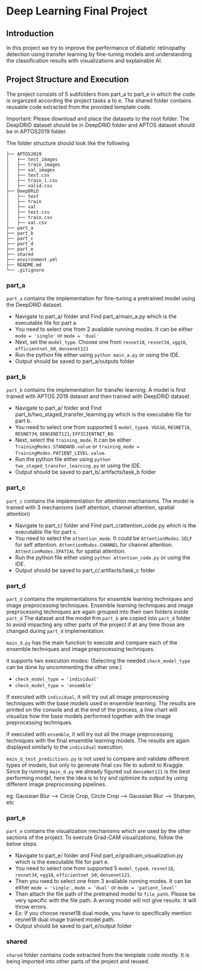 # Deep Learning Final Project

## Introduction

In this project we try to improve the performance of diabetic retinopathy detection using transfer learning by fine-tuning
models and understanding the classification results with visualizations and explainable AI. 


## Project Structure and Execution

The project consists of 5 subfolders from part_a to part_e in which the code is organized according the project tasks a to e. 
The shared folder contains reusable code extracted from the provided template code.

Important: Please download and place the datasets to the root folder. The DeepDRiD dataset should be in DeepDRiD folder and APTOS dataset should be in APTOS2019 folder.

The folder structure should look like the following
```
├── APTOS2019
│   ├── test_images
│   ├── train_images
│   ├── val_images
│   ├── test.csv
│   ├── train_1.csv
│   ├── valid.csv
├── DeepDRiD
│   ├── test
│   ├── train
│   ├── val
│   ├── test.csv
│   ├── train.csv
│   ├── val.csv
├── part_a
├── part_b
├── part_c
├── part_d
├── part_e
├── shared
├── environment.yml
├── README.md
└── .gitignore
```


### part_a
`part_a` contains the implementation for fine-tuning a pretrained model using the DeepDRiD dataset.

- Navigate to part_a/ folder and Find part_a/main_a.py which is the executable file for part a.
- You need to select one from 2 available running modes. It can be either `mode = 'single'` or `mode = 'dual'`
- Next, set the `model_type`. Choose one from `resnet18`, `resnet34`, `vgg16`, `efficientnet_b0`, `densenet121`
- Run the python file either using `python main_a.py` or using the IDE.
- Output should be saved to part_a/outputs folder

### part_b
`part_b` contains the implementation for transfer learning. A model is first trained with APTOS 2019 dataset and then trained with DeepDRiD dataset.

- Navigate to part_a/ folder and Find part_b/two_staged_transfer_learning.py which is the executable file for part b.
- You need to select one from supported 5 `model_type`s. `VGG16`, `RESNET18`, `RESNET34`, `DENSENET121`, `EFFICIENTNET_B0`.
- Next, select the `training_mode`. It can be either `TrainingModes.STANDARD.value` or `training_mode = TrainingModes.PATIENT_LEVEL.value`.
- Run the python file either using `python two_staged_transfer_learning.py` or using the IDE.
- Output should be saved to part_b/.artifacts/task_b folder

### part_c
`part_c` contains the implementation for attention mechanisms. The model is trained with 3 mechanisms (self attention, channel attention, spatial attention)

- Navigate to part_c/ folder and Find part_c/attention_code.py which is the executable file for part c.
- You need to select the `attention_mode`. It could be `AttentionModes.SELF` for self attention. `AttentionModes.CHANNEL` for channel attention. `AttentionModes.SPATIAL` for spatial attention.
- Run the python file either using `python attention_code.py` or using the IDE.
- Output should be saved to part_c/.artifacts/task_c folder

### part_d
`part_d` contains the implementations for ensemble learning techniques and image preprocessing techniques.
Ensemble learning techniques and image preprocessing techniques are again grouped into their own folders inside `part_d`
The dataset and the model frm `part_b` are copied into `part_d` folder to avoid impacting any other parts of the project if at any time those are changed during `part_d` implementation.

`main_d.py` has the main function to execute and compare each of the ensemble techniques and image preprocessing techniques.

it supports two execution modes: (Selecting the needed `check_model_type` can be done by uncommenting the other one.)
- `check_model_type = 'individual'`
- `check_model_type = 'ensemble'`

If executed with `individual`, it will try out all image preprocessing techniques with the base models used in ensemble learning.
The results are printed on the console and at the end of the process, a line chart will visualize how the base models performed together with the image preprocessing techniques.

If executed with `ensemble`, it will try out all the image preprocessing techniques with the final ensemble learning models. The results are again displayed similarly to the `individual` execution.

`main_d_test_predictions.py` is not used to compare and validate different types of models, but only to generate final csv file to submit to Kraggle. 
Since by running `main_d.py` we already figured out `denseNet121` is the best performing model, here the idea is to try and optimize its output by using different image preprocessing pipelines. 

eg: Gaussian Blur --> Circle Crop, Circle Crop --> Gaussian Blur --> Sharpen, etc

### part_e
`part_e` contains the visualization mechanisms which are used by the other sections of the project. To execute Grad-CAM visualizations, follow the below steps.

- Navigate to part_e/ folder and Find part_e/gradcam_visualization.py which is the executable file for part e.
- You need to select one from supported 5 `model_type`s. `resnet18`, `resnet34`, `vgg16`, `efficientnet_b0`, `densenet121`.
- Then you need to select one from 3 available running modes. It can be either `mode = 'single'`, `mode = 'dual'` or `mode = 'patient_level'`
- Then attach the file path of the pretrained model to `file_path`. Please be very specific with the file path. A wrong model will not give results. It will throw errors.
- Ex: If you choose resnet18 dual mode, you have to specifically mention resnet18 dual image trained model path.
- Output should be saved to part_e/output folder

### shared
`shared` folder contains code extracted from the template code mostly. It is being imported into other parts of the project and reused.

